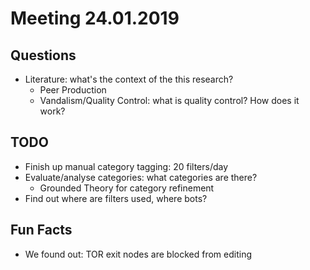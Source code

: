 # Meeting 24.01.2019

## Questions

* Literature: what's the context of the this research?
  * Peer Production
  * Vandalism/Quality Control: what is quality control? How does it work?

## TODO

* Finish up manual category tagging: 20 filters/day
* Evaluate/analyse categories: what categories are there?
  * Grounded Theory for category refinement
* Find out where are filters used, where bots?

## Fun Facts

* We found out: TOR exit nodes are blocked from editing
